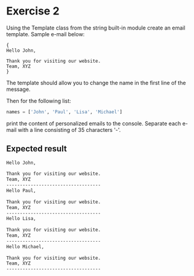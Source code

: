 # Exercise 2

Using the Template class from the string built-in module create an email template. Sample e-mail below:

```
{
Hello John,
    
Thank you for visiting our website.
Team, XYZ
}
```

The template should allow you to change the name in the first line of the message.

Then for the following list:

```python
names = ['John', 'Paul', 'Lisa', 'Michael']
```

print the content of personalized emails to the console. Separate each e-mail with a line consisting of 35 characters '-'.

## Expected result

```cmd
Hello John,
    
Thank you for visiting our website.
Team, XYZ
-----------------------------------
Hello Paul,
    
Thank you for visiting our website.
Team, XYZ
-----------------------------------
Hello Lisa,
    
Thank you for visiting our website.
Team, XYZ
-----------------------------------
Hello Michael,
    
Thank you for visiting our website.
Team, XYZ
-----------------------------------

```
